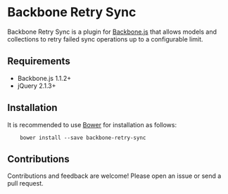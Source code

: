 # Backbone Retry Sync

Backbone Retry Sync is a plugin for [Backbone.js](http://backbonejs.org/) that allows models and collections to retry failed sync operations up to a configurable limit.

## Requirements

* Backbone.js 1.1.2+
* jQuery 2.1.3+

## Installation

It is recommended to use [Bower](http://bower.io/) for installation as follows:

```
    bower install --save backbone-retry-sync
```

## Contributions

Contributions and feedback are welcome! Please open an issue or send a pull request.

